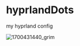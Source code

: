 # hyprlandDots
my hyprland config 


![1700431440_grim](https://github.com/CaueAlvim/hyprlandDots/assets/83715093/edbabcec-276f-4173-ab25-5e2018caadf8)
